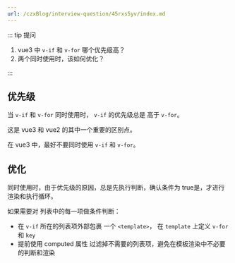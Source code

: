 ```yaml
---
url: /czxBlog/interview-question/45rxs5yv/index.md
---
```

::: tip 提问

1. vue3 中 `v-if` 和 `v-for` 哪个优先级高？
2. 两个同时使用时，该如何优化？

:::

## 优先级

当 `v-if` 和 `v-for` 同时使用时， `v-if` 的优先级总是 高于 `v-for`。

这是 vue3 和 vue2 的其中一个重要的区别点。

在 vue3 中，最好不要同时使用 `v-if` 和 `v-for`。

## 优化

同时使用时，由于优先级的原因，总是先执行判断，确认条件为 true是，才进行渲染和执行循环。

如果需要对 列表中的每一项做条件判断：

* 在 `v-if` 所在的列表项外部包裹 一个 `<template>`， 在 `template` 上定义 `v-for` 和 `key`
* 提前使用 computed 属性 过滤掉不需要的列表项，避免在模板渲染中不必要的判断和渲染
